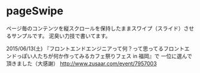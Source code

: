 # pageSwipe
ページ毎のコンテンツを縦スクロールを保持したままスワイプ（スライド）させるサンプルです。
泥臭い力技で書いてます。


2015/06/13(土) 『フロントエンドエンジニアって何？って思ってるフロントエンドっぽい人たちが何か作ってみるカフェ祭りフェス in 福岡』で 一位に選んで頂きました（大感謝）
http://www.zusaar.com/event/7957003
